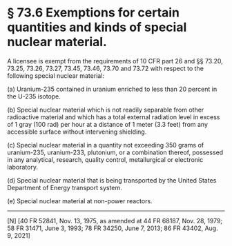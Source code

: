 # § 73.6   Exemptions for certain quantities and kinds of special nuclear material.

A licensee is exempt from the requirements of 10 CFR part 26 and §§ 73.20, 73.25, 73.26, 73.27, 73.45, 73.46, 73.70 and 73.72 with respect to the following special nuclear material: 


(a) Uranium-235 contained in uranium enriched to less than 20 percent in the U-235 isotope.


(b) Special nuclear material which is not readily separable from other radioactive material and which has a total external radiation level in excess of 1 gray (100 rad) per hour at a distance of 1 meter (3.3 feet) from any accessible surface without intervening shielding.


(c) Special nuclear material in a quantity not exceeding 350 grams of uranium-235, uranium-233, plutonium, or a combination thereof, possessed in any analytical, research, quality control, metallurgical or electronic laboratory. 


(d) Special nuclear material that is being transported by the United States Department of Energy transport system. 


(e) Special nuclear material at non-power reactors. 



---

[N] [40 FR 52841, Nov. 13, 1975, as amended at 44 FR 68187, Nov. 28, 1979; 58 FR 31471, June 3, 1993; 78 FR 34250, June 7, 2013; 86 FR 43402, Aug. 9, 2021]




